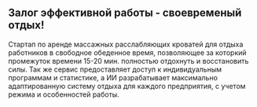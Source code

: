 ## Залог эффективной работы - своевременый отдых!
Стартап по аренде массажных расслабляющих кроватей для отдыха работников в свободное обеденное время, позволяющее за которкий промежуток времени 15-20 мин. полностью отдохнуть и восстановить силы.
Так же сервис предоставляет доступ к индивидуальным программам и статистике, а ИИ разрабатывает максимально адаптированную систему отдыха для каждого предприятия, с учетом режима и особенностей работы.
